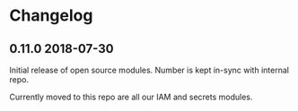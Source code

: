 # Changelog

## 0.11.0 2018-07-30

Initial release of open source modules. Number is kept in-sync with internal repo.

Currently moved to this repo are all our IAM and secrets modules.